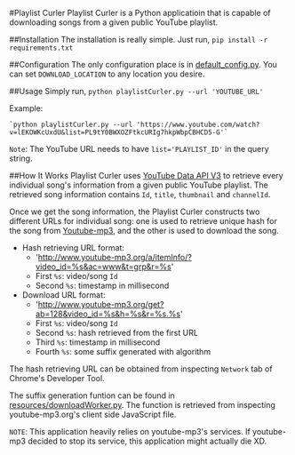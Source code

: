 #Playlist Curler
Playlist Curler is a Python applicatioin that is capable of downloading songs from a given public YouTube playlist.

##Installation
The installation is really simple.
Just run, `pip install -r requirements.txt`

##Configuration
The only configuration place is in [default_config.py](./default_config.py/). You can set `DOWNLOAD_LOCATION` to any location you desire.

##Usage
Simply run, `python playlistCurler.py --url 'YOUTUBE_URL'`

Example:
	
	`python playlistCurler.py --url 'https://www.youtube.com/watch?v=lEKOWKcUxdU&list=PL9tY0BWXOZFtkcURIg7hkpWbpCBHCD5-G'`

`Note`: The YouTube URL needs to have `list='PLAYLIST_ID'` in the query string.

##How It Works
Playlist Curler uses [YouTube Data API V3](https://developers.google.com/youtube/v3/) to retrieve every individual song's information from a given public YouTube playlist. The retrieved song information contains `Id`, `title`, `thumbnail` and `channelId`. 

Once we get the song information, the Playlist Curler constructs two different URLs for individual song: one is used to retrieve unique hash for the song from [Youtube-mp3](http://www.youtube-mp3.org/), and the other is used to download the song.

- Hash retrieving URL format:
	* 'http://www.youtube-mp3.org/a/itemInfo/?video_id=%s&ac=www&t=grp&r=%s'
	* First `%s`: video/song `Id`
	* Second `%s`: timestamp in millisecond
- Download URL format:
	* 'http://www.youtube-mp3.org/get?ab=128&video_id=%s&h=%s&r=%s.%s'
	* First `%s`: video/song `Id`
	* Second `%s`: hash retrieved from the first URL
	* Third `%s`: timestamp in millisecond
	* Fourth `%s`: some suffix generated with algorithm

The hash retrieving URL can be obtained from inspecting `Network` tab of Chrome's Developer Tool.

The suffix generation funtion can be found in [resources/downloadWorker.py](https://github.com/FYJen/playlistCurler/blob/master/resources/downloadWorker.py#L49). The function is retrieved from inspecting youtube-mp3.org's client side JavaScript file.

`NOTE`: This application heavily relies on youtube-mp3's services. If youtube-mp3 decided to stop its service, this application might actually die XD.